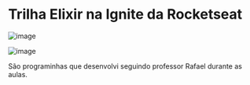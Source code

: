 # Trilha Elixir na Ignite da Rocketseat

![image](https://user-images.githubusercontent.com/69761459/144122242-9d7eef40-93ad-46d0-b8b1-7e17bbec55f8.png)

![image](https://user-images.githubusercontent.com/69761459/144122176-4101d6fb-ccaa-429d-9490-404d51959ca4.png)

São programinhas que desenvolvi seguindo professor Rafael durante as aulas.
